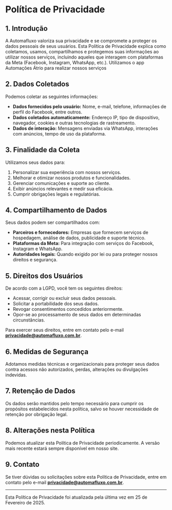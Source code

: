 # Política de Privacidade

## 1. Introdução

A Automafluxo valoriza sua privacidade e se compromete a proteger os dados pessoais de seus usuários. Esta Política de Privacidade explica como coletamos, usamos, compartilhamos e protegemos suas informações ao utilizar nossos serviços, incluindo aqueles que interagem com plataformas da Meta (Facebook, Instagram, WhatsApp, etc.). Utilizamos o app Automações Átrio para realizar nossos serviços

## 2. Dados Coletados

Podemos coletar as seguintes informações:

- **Dados fornecidos pelo usuário:** Nome, e-mail, telefone, informações de perfil do Facebook, entre outros.
- **Dados coletados automaticamente:** Endereço IP, tipo de dispositivo, navegador, cookies e outras tecnologias de rastreamento.
- **Dados de interação:** Mensagens enviadas via WhatsApp, interações com anúncios, tempo de uso da plataforma.

## 3. Finalidade da Coleta

Utilizamos seus dados para:

1. Personalizar sua experiência com nossos serviços.
2. Melhorar e otimizar nossos produtos e funcionalidades.
3. Gerenciar comunicações e suporte ao cliente.
4. Exibir anúncios relevantes e medir sua eficácia.
5. Cumprir obrigações legais e regulatórias.

## 4. Compartilhamento de Dados

Seus dados podem ser compartilhados com:

- **Parceiros e fornecedores:** Empresas que fornecem serviços de hospedagem, análise de dados, publicidade e suporte técnico.
- **Plataformas da Meta:** Para integração com serviços do Facebook, Instagram e WhatsApp.
- **Autoridades legais:** Quando exigido por lei ou para proteger nossos direitos e segurança.

## 5. Direitos dos Usuários

De acordo com a LGPD, você tem os seguintes direitos:

- Acessar, corrigir ou excluir seus dados pessoais.
- Solicitar a portabilidade dos seus dados.
- Revogar consentimentos concedidos anteriormente.
- Opor-se ao processamento de seus dados em determinadas circunstâncias.

Para exercer seus direitos, entre em contato pelo e-mail **privacidade@automafluxo.com.br**.

## 6. Medidas de Segurança

Adotamos medidas técnicas e organizacionais para proteger seus dados contra acessos não autorizados, perdas, alterações ou divulgações indevidas.

## 7. Retenção de Dados

Os dados serão mantidos pelo tempo necessário para cumprir os propósitos estabelecidos nesta política, salvo se houver necessidade de retenção por obrigação legal.

## 8. Alterações nesta Política

Podemos atualizar esta Política de Privacidade periodicamente. A versão mais recente estará sempre disponível em nosso site.

## 9. Contato

Se tiver dúvidas ou solicitações sobre esta Política de Privacidade, entre em contato pelo e-mail **privacidade@automafluxo.com.br**.

---

Esta Política de Privacidade foi atualizada pela última vez em 25 de Fevereiro de 2025.